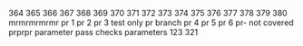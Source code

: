 364
365
366
367
368
369
370
371
372
373
374
375
376
377
378
379
380
mrmrmrmrmr
pr 1
pr 2
pr 3
test only pr branch
pr 4
pr 5
pr 6
pr- not covered 
prprpr
parameter 
pass checks parameters
123
321
